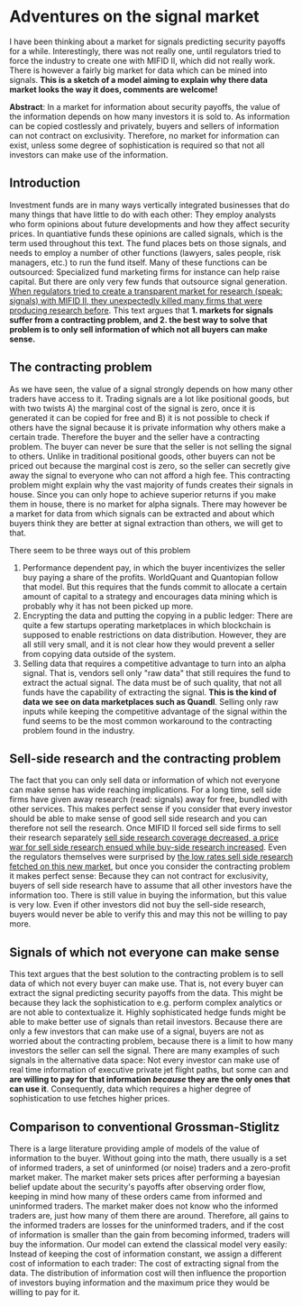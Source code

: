 # Adventures on the signal market
I have been thinking about a market for signals predicting security payoffs for a while. Interestingly, there was not really one, until regulators tried to force the industry to create one with MIFID II, which did not really work. There is however a fairly big market for data which can be mined into signals. **This is a sketch of a model aiming to explain why there data market looks the way it does, comments are welcome!**

**Abstract**: In a market for information about security payoffs, the value of the information depends on how many investors it is sold to. As information can be copied costlessly and privately, buyers and sellers of information can not contract on exclusivity. Therefore, no market for information can exist, unless some degree of sophistication is required so that not all investors can make use of the information.

## Introduction
Investment funds are in many ways vertically integrated businesses that do many things that have little to do with each other: They employ analysts who form opinions about future developments and how they affect security prices. In quantiative funds these opinions are called signals, which is the term used throughout this text. The fund places bets on those signals, and needs to employ a number of other functions (lawyers, sales people, risk managers, etc.) to run the fund itself. Many of these functions can be outsourced: Specialized fund marketing firms for instance can help raise capital. But there are only very few funds that outsource signal generation. [When regulators tried to create a transparent market for research (speak: signals) with MIFID II, they unexpectedly killed many firms that were producing research before](https://www.ft.com/content/42d13ff8-f489-11e8-ae55-df4bf40f9d0d). This text argues that **1. markets for signals suffer from a contracting problem, and 2. the best way to solve that problem is to only sell information of which not all buyers can make sense.**

## The contracting problem
As we have seen, the value of a signal strongly depends on how many other traders have access to it. Trading signals are a lot like positional goods, but with two twists A) the marginal cost of the signal is zero, once it is generated it can be copied for free and B) it is not possible to check if others have the signal because it is private information why others make a certain trade. Therefore the buyer and the seller have a contracting problem. The buyer can never be sure that the seller is not selling the signal to others. Unlike in traditional positional goods, other buyers can not be priced out because the marginal cost is zero, so the seller can secretly give away the signal to everyone who can not afford a high fee. This contracting problem might explain why the vast majority of funds creates their signals in house. Since you can only hope to achieve superior returns if you make them in house, there is no market for alpha signals. There may however be a market for data from which signals can be extracted and about which buyers think they are better at signal extraction than others, we will get to that.

There seem to be three ways out of this problem 
1. Performance dependent pay, in which the buyer incentivizes the seller buy paying a share of the profits. WorldQuant and Quantopian follow that model. But this requires that the funds commit to allocate a certain amount of capital to a strategy and encourages data mining which is probably why it has not been picked up more. 
2. Encrypting the data and putting the copying in a public ledger: There are quite a few startups operating marketplaces in which blockchain is supposed to enable restrictions on data distribution. However, they are all still very small, and it is not clear how they would prevent a seller from copying data outside of the system.
3. Selling data that requires a competitive advantage to turn into an alpha signal. That is, vendors sell only "raw data" that still requires the fund to extract the actual signal. The data must be of such quality, that not all funds have the capability of extracting the signal. **This is the kind of data we see on data marketplaces such as Quandl**. Selling only raw inputs while keeping the competitive advantage of the signal within the fund seems to be the most common workaround to the contracting problem found in the industry.

## Sell-side research and the contracting problem
The fact that you can only sell data or information of which not everyone can make sense has wide reaching implications. For a long time, sell side firms have given away research (read: signals) away for free, bundled with other services. This makes perfect sense if you consider that every investor should be able to make sense of good sell side research and you can therefore not sell the research. Once MIFID II forced sell side firms to sell their research separately [sell side research coverage decreased, a price war for sell side research ensued while buy-side research increased](https://papers.ssrn.com/sol3/papers.cfm?abstract_id=3422155). Even the regulators themselves were surprised by [the low rates sell side research fetched on this new market](https://www.ft.com/content/9a037d90-3908-11e9-b72b-2c7f526ca5d0), but once you consider the contracting problem it makes perfect sense: Because they can not contract for exclusivity, buyers of sell side research have to assume that all other investors have the information too. There is still value in buying the information, but this value is very low. Even if other investors did not buy the sell-side research, buyers would never be able to verify this and may this not be willing to pay more.

## Signals of which not everyone can make sense
This text argues that the best solution to the contracting problem is to sell data of which not every buyer can make use. That is, not every buyer can extract the signal predicting security payoffs from the data. This might be because they lack the sophistication to e.g. perform complex analytics or are not able to contextualize it. Highly sophisticated hedge funds might be able to make better use of signals than retail investors. Because there are only a few investors that can make use of a signal, buyers are not as worried about the contracting problem, because there is a limit to how many investors the seller can sell the signal. There are many examples of such signals in the alternative data space: Not every investor can make use of real time information of executive private jet flight paths, but some can and **are willing to pay for that information _because_ they are the only ones that can use it**. Consequently, data which requires a higher degree of sophistication to use fetches higher prices.

## Comparison to conventional Grossman-Stiglitz
There is a large literature providing ample of models of the value of information to the buyer. Without going into the math, there usually is a set of informed traders, a set of uninformed (or noise) traders and a zero-profit market maker. The market maker sets prices after performing a bayesian belief update about the security's payoffs after observing order flow, keeping in mind how many of these orders came from informed and uninformed traders. The market maker does not know who the informed traders are, just how many of them there are around. Therefore, all gains to the informed traders are losses for the uninformed traders, and if the cost of information is smaller than the gain from becoming informed, traders will buy the information. Our model can extend the classical model very easily: Instead of keeping the cost of information constant, we assign a different cost of information to each trader: The cost of extracting signal from the data. The distribution of information cost will then influence the proportion of investors buying information and the maximum price they would be willing to pay for it.

